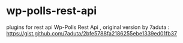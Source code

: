 # wp-polls-rest-api
plugins for rest api Wp-Polls Rest Api  , original version by 7aduta : https://gist.github.com/7aduta/2bfe5788fa2186255ebe1339ed01fb37
